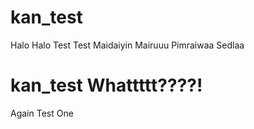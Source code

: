 # kan_test

Halo Halo
Test Test
Maidaiyin
Mairuuu
Pimraiwaa
Sedlaa

# kan_test Whattttt????!

Again Test One